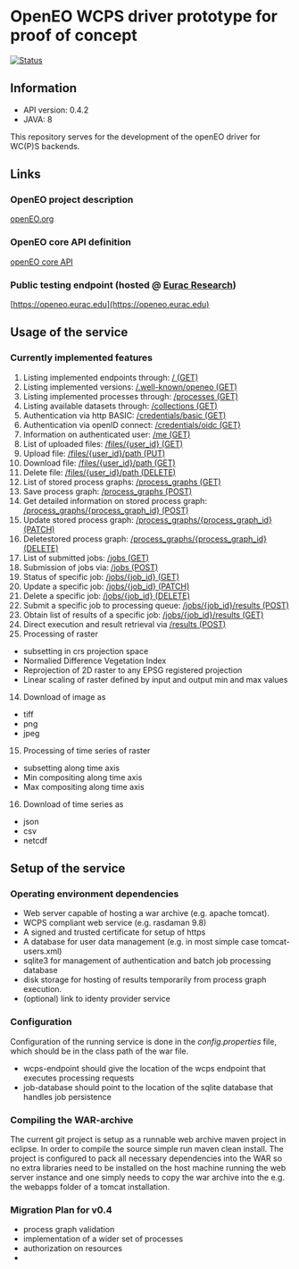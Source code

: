 # OpenEO WCPS driver prototype for proof of concept

[![Status](https://img.shields.io/badge/Status-proof--of--concept-yellow.svg)]()

## Information
- API version: 0.4.2
- JAVA: 8

This repository serves for the development of the openEO driver for WC(P)S backends.

## Links

### OpenEO project description
[openEO.org](http://openeo.org/)
### OpenEO core API definition
[openEO core API](https://open-eo.github.io/openeo-api/)
### Public testing endpoint (hosted @ [Eurac Research](http://www.eurac.edu))
[https://openeo.eurac.edu](https://openeo.eurac.edu)

## Usage of the service

### Currently implemented features
1. Listing implemented endpoints through: [/ (GET)](https://openeo.eurac.edu/)
2. Listing implemented versions: [/.well-known/openeo (GET)](https://openeo.eurac.edu/.well-known/openeo)
3. Listing implemented processes through: [/processes (GET)](https://openeo.eurac.edu/processes)
4. Listing available datasets through:    [/collections (GET)](https://openeo.eurac.edu/collections)
5. Authentication via http BASIC: [/credentials/basic (GET)](https://openeo.eurac.edu/credentials/basic)
6. Authentication via openID connect: [/credentials/oidc (GET)](https://openeo.eurac.edu/credentials/oidc)
7. Information on authenticated user: [/me (GET)](https://openeo.eurac.edu/me)
8. List of uploaded files: [/files/{user_id} (GET)](https://openeo.eurac.edu/files/{user_id})
9. Upload file: [/files/{user_id}/path (PUT)](https://openeo.eurac.edu/files/{user_id}/{path})
10. Download file: [/files/{user_id}/path (GET)](https://openeo.eurac.edu/files/{user_id}/{path})
11. Delete file: [/files/{user_id}/path (DELETE)](https://openeo.eurac.edu/files/{user_id}/{path})
12. List of stored process graphs: [/process_graphs (GET)](https://openeo.eurac.edu/process_graphs)
12. Save process graph: [/process_graphs (POST)](https://openeo.eurac.edu/process_graphs)
13. Get detailed information on stored process graph: [/process_graphs/{process_graph_id} (POST)](https://openeo.eurac.edu/process_graphs/{process_graph_id})
14. Update stored process graph: [/process_graphs/{process_graph_id} (PATCH)](https://openeo.eurac.edu/process_graphs/{process_graph_id})
15. Deletestored process graph: [/process_graphs/{process_graph_id} (DELETE)](https://openeo.eurac.edu/process_graphs/{process_graph_id})
16. List of submitted jobs: [/jobs (GET)](https://openeo.eurac.edu/jobs)
17. Submission of jobs via: [/jobs (POST)](https://openeo.eurac.edu/jobs)
18. Status of specific job: [/jobs/{job_id} (GET)](https://openeo.eurac.edu/jobs/{job_id})
19. Update a specific job: [/jobs/{job_id} (PATCH)](https://openeo.eurac.edu/jobs/{job_id})
20. Delete a specific job: [/jobs/{job_id} (DELETE)](https://openeo.eurac.edu/jobs/{job_id})
21. Submit a specific job to processing queue: [/jobs/{job_id}/results (POST)](https://openeo.eurac.edu/jobs/{job_id}/results)
22. Obtain list of results of a specific job: [/jobs/{job_id}/results (GET)](https://openeo.eurac.edu/jobs/{job_id}/results)
23. Direct execution and result retrieval via [/results (POST)](https://openeo.eurac.edu/results)
24. Processing of raster
  * subsetting in crs projection space
  * Normalied Difference Vegetation Index
  * Reprojection of 2D raster to any EPSG registered projection
  * Linear scaling of raster defined by input and output min and max values
14. Download of image as 
  * tiff
  * png
  * jpeg
15. Processing of time series of raster
  * subsetting along time axis
  * Min compositing along time axis
  * Max compositing along time axis
16. Download of time series as
  * json
  * csv
  * netcdf
  
## Setup of the service

### Operating environment dependencies
- Web server capable of hosting a war archive (e.g. apache tomcat).
- WCPS compliant web service (e.g. rasdaman 9.8)
- A signed and trusted certificate for setup of https
- A database for user data management (e.g. in most simple case tomcat-users.xml)
- sqlite3 for management of authentication and batch job processing database
- disk storage for hosting of results temporarily from process graph execution.
- (optional) link to identy provider service 

### Configuration
Configuration of the running service is done in the *config.properties* file, which should be in the class path of the war file.
- wcps-endpoint should give the location of the wcps endpoint that executes processing requests
- job-database should point to the location of the sqlite database that handles job persistence

### Compiling the WAR-archive
The current git project is setup as a runnable web archive maven project in eclipse. In order to compile the source simple run maven clean install. The project is configured to pack all necessary dependencies into the WAR so no extra libraries need to be installed on the host machine running the web server instance and one simply needs to copy the war archive into the e.g. the webapps folder of a tomcat installation. 

### Migration Plan for v0.4

- process graph validation
- implementation of a wider set of processes
- authorization on resources
- 
